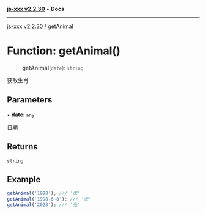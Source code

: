 [**js-xxx v2.2.30**](../README.md) • **Docs**

***

[js-xxx v2.2.30](../README.md) / getAnimal

# Function: getAnimal()

> **getAnimal**(`date`): `string`

获取生肖

## Parameters

• **date**: `any`

日期

## Returns

`string`

## Example

```ts
getAnimal('1998'); /// '虎'
getAnimal('1998-6-8'); /// '虎'
getAnimal('2023'); /// '兔'
```
